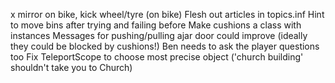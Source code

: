 x mirror on bike, kick wheel/tyre (on bike)
Flesh out articles in topics.inf
Hint to move bins after trying and failing before
Make cushions a class with instances
Messages for pushing/pulling ajar door could improve (ideally they could be blocked by cushions!)
Ben needs to ask the player questions too
Fix TeleportScope to choose most precise object ('church building' shouldn't take you to Church)
